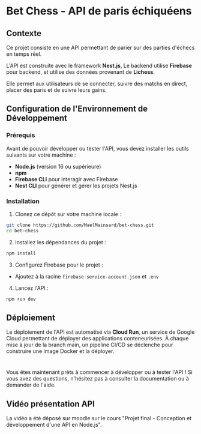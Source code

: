 # Bet Chess - API de paris échiquéens

## Contexte

Ce projet consiste en une API permettant de parier sur des parties d'échecs en temps réel.

L'API est construite avec le framework **Nest.js**, Le backend utilise **Firebase** pour backend, et utilise des données provenant de **Lichess**.

Elle permet aux utilisateurs de se connecter, suivre des matchs en direct, placer des paris et de suivre leurs gains.

## Configuration de l'Environnement de Développement

### Prérequis

Avant de pouvoir développer ou tester l'API, vous devez installer les outils suivants sur votre machine :

- **Node.js** (version 16 ou supérieure)
- **npm**
- **Firebase CLI** pour interagir avec Firebase
- **Nest CLI** pour générer et gérer les projets Nest.js

### Installation

1. Clonez ce dépôt sur votre machine locale :

```bash
git clone https://github.com/MaelMainsard/bet-chess.git
cd bet-chess
```

2. Installez les dépendances du projet :

```bash
npm install
```

3. Configurez Firebase pour le projet :

- Ajoutez à la racine `firebase-service-account.json` et `.env`

4. Lancez l'API :

```bash
npm run dev
```

## Déploiement

Le déploiement de l'API est automatisé via **Cloud Run**, un service de Google Cloud permettant de déployer des applications conteneurisées. À chaque mise à jour de la branch main, un pipeline CI/CD se déclenche pour construire une image Docker et la déployer.

#

Vous êtes maintenant prêts à commencer à développer ou à tester l'API ! Si vous avez des questions, n'hésitez pas à consulter la documentation ou à demander de l'aide.

## Vidéo présentation API

La vidéo a été déposé sur moodle sur le cours "Projet final - Conception et développement d'une API en Node.js".
